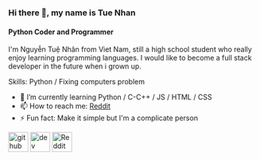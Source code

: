 ### Hi there 👋, my name is Tue Nhan
#### Python Coder and Programmer
<ing src="https://github.com/iamverysimp1e/iamverysimp1e/blob/master/giphy (5).gif" width="256" />

I'm Nguyễn Tuệ Nhân from Viet Nam, still a high school student who really enjoy learning programming languages. I would like to become a full stack developer in the future when i grown up.

Skills: Python / Fixing computers problem

- 🌱 I’m currently learning Python / C-C++ / JS / HTML / CSS 
- 📫 How to reach me: [Reddit](https://www.reddit.com/user/Mr_S1mpleman)  
- ⚡ Fun fact: Make it simple but I'm a complicate person 


[<img src='https://cdn.jsdelivr.net/npm/simple-icons@3.0.1/icons/github.svg' alt='github' height='40'>](https://github.com/simp1e)  [<img src='https://cdn.jsdelivr.net/npm/simple-icons@3.0.1/icons/dev-dot-to.svg' alt='dev' height='40'>](https://dev.to/simp1e)  [<img src='https://cdn.jsdelivr.net/npm/simple-icons@3.0.1/icons/reddit.svg' alt='Reddit' height='40'>](https://www.reddit.com/user/Mr_S1mpleman)  

